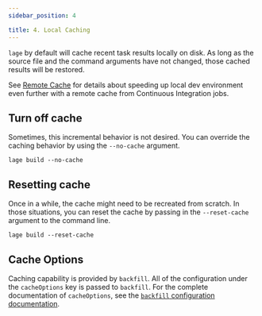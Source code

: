 ```yaml
---
sidebar_position: 4

title: 4. Local Caching
---
```


`lage` by default will cache recent task results locally on disk. As long as the source file and the command arguments have not changed, those cached results will be restored.

See [Remote Cache](Tutorial/remote-cache.md) for details about speeding up local dev environment even further with a remote cache from Continuous Integration jobs.

## Turn off cache

Sometimes, this incremental behavior is not desired. You can override the caching behavior by using the `--no-cache` argument.

```
lage build --no-cache
```

## Resetting cache

Once in a while, the cache might need to be recreated from scratch. In those situations, you can reset the cache by passing in the `--reset-cache` argument to the command line.

```
lage build --reset-cache
```

## Cache Options

Caching capability is provided by `backfill`. All of the configuration under the `cacheOptions` key is passed to `backfill`. For the complete documentation of `cacheOptions`, see the [`backfill` configuration documentation](https://github.com/microsoft/backfill#configuration).
